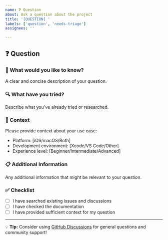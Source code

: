 ```yaml
---
name: ❓ Question
about: Ask a question about the project
title: '[QUESTION] '
labels: ['question', 'needs-triage']
assignees: ''

---
```


## ❓ Question

### 🎯 What would you like to know?
A clear and concise description of your question.

### 🔍 What have you tried?
Describe what you've already tried or researched.

### 📱 Context
Please provide context about your use case:
- Platform: [iOS/macOS/Both]
- Development environment: [Xcode/VS Code/Other]
- Experience level: [Beginner/Intermediate/Advanced]

### 📋 Additional Information
Any additional information that might be relevant to your question.

### ✅ Checklist
- [ ] I have searched existing issues and discussions
- [ ] I have checked the documentation
- [ ] I have provided sufficient context for my question

---

💡 **Tip:** Consider using [GitHub Discussions](https://github.com/cascadiacollections/sk-tic-tac-toe/discussions) for general questions and community support!